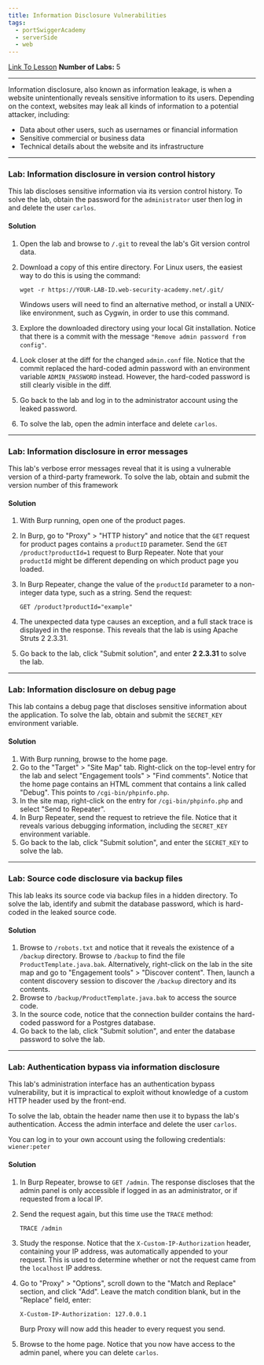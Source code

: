 ```yaml
---
title: Information Disclosure Vulnerabilities
tags:
  - portSwiggerAcademy
  - serverSide
  - web
---
```

[Link To Lesson](https://portswigger.net/web-security/information-disclosure)
**Number of Labs:** 5

---
Information disclosure, also known as information leakage, is when a website unintentionally reveals sensitive information to its users. Depending on the context, websites may leak all kinds of information to a potential attacker, including:

- Data about other users, such as usernames or financial information
- Sensitive commercial or business data
- Technical details about the website and its infrastructure


---
### Lab: Information disclosure in version control history

This lab discloses sensitive information via its version control history. To solve the lab, obtain the password for the `administrator` user then log in and delete the user `carlos`.

#### Solution
1. Open the lab and browse to `/.git` to reveal the lab's Git version control data.
2. Download a copy of this entire directory. For Linux users, the easiest way to do this is using the command:
    
    `wget -r https://YOUR-LAB-ID.web-security-academy.net/.git/`
    
    Windows users will need to find an alternative method, or install a UNIX-like environment, such as Cygwin, in order to use this command.
    
3. Explore the downloaded directory using your local Git installation. Notice that there is a commit with the message `"Remove admin password from config"`.
4. Look closer at the diff for the changed `admin.conf` file. Notice that the commit replaced the hard-coded admin password with an environment variable `ADMIN_PASSWORD` instead. However, the hard-coded password is still clearly visible in the diff.
5. Go back to the lab and log in to the administrator account using the leaked password.
6. To solve the lab, open the admin interface and delete `carlos`.

----
### Lab: Information disclosure in error messages

This lab's verbose error messages reveal that it is using a vulnerable version of a third-party framework. To solve the lab, obtain and submit the version number of this framework

#### Solution
1. With Burp running, open one of the product pages.
2. In Burp, go to "Proxy" > "HTTP history" and notice that the `GET` request for product pages contains a `productID` parameter. Send the `GET /product?productId=1` request to Burp Repeater. Note that your `productId` might be different depending on which product page you loaded.
3. In Burp Repeater, change the value of the `productId` parameter to a non-integer data type, such as a string. Send the request:
    
    `GET /product?productId="example"`
4. The unexpected data type causes an exception, and a full stack trace is displayed in the response. This reveals that the lab is using Apache Struts 2 2.3.31.
5. Go back to the lab, click "Submit solution", and enter **2 2.3.31** to solve the lab.

---
### Lab: Information disclosure on debug page

This lab contains a debug page that discloses sensitive information about the application. To solve the lab, obtain and submit the `SECRET_KEY` environment variable.

#### Solution
1. With Burp running, browse to the home page.
2. Go to the "Target" > "Site Map" tab. Right-click on the top-level entry for the lab and select "Engagement tools" > "Find comments". Notice that the home page contains an HTML comment that contains a link called "Debug". This points to `/cgi-bin/phpinfo.php`.
3. In the site map, right-click on the entry for `/cgi-bin/phpinfo.php` and select "Send to Repeater".
4. In Burp Repeater, send the request to retrieve the file. Notice that it reveals various debugging information, including the `SECRET_KEY` environment variable.
5. Go back to the lab, click "Submit solution", and enter the `SECRET_KEY` to solve the lab.

---
### Lab: Source code disclosure via backup files

This lab leaks its source code via backup files in a hidden directory. To solve the lab, identify and submit the database password, which is hard-coded in the leaked source code.

#### Solution
1. Browse to `/robots.txt` and notice that it reveals the existence of a `/backup` directory. Browse to `/backup` to find the file `ProductTemplate.java.bak`. Alternatively, right-click on the lab in the site map and go to "Engagement tools" > "Discover content". Then, launch a content discovery session to discover the `/backup` directory and its contents.
2. Browse to `/backup/ProductTemplate.java.bak` to access the source code.
3. In the source code, notice that the connection builder contains the hard-coded password for a Postgres database.
4. Go back to the lab, click "Submit solution", and enter the database password to solve the lab.

---
### Lab: Authentication bypass via information disclosure

This lab's administration interface has an authentication bypass vulnerability, but it is impractical to exploit without knowledge of a custom HTTP header used by the front-end.

To solve the lab, obtain the header name then use it to bypass the lab's authentication. Access the admin interface and delete the user `carlos`.

You can log in to your own account using the following credentials: `wiener:peter`

#### Solution
1. In Burp Repeater, browse to `GET /admin`. The response discloses that the admin panel is only accessible if logged in as an administrator, or if requested from a local IP.
2. Send the request again, but this time use the `TRACE` method:
    
    `TRACE /admin`
3. Study the response. Notice that the `X-Custom-IP-Authorization` header, containing your IP address, was automatically appended to your request. This is used to determine whether or not the request came from the `localhost` IP address.
4. Go to "Proxy" > "Options", scroll down to the "Match and Replace" section, and click "Add". Leave the match condition blank, but in the "Replace" field, enter:
    
    `X-Custom-IP-Authorization: 127.0.0.1`
    
    Burp Proxy will now add this header to every request you send.
    
5. Browse to the home page. Notice that you now have access to the admin panel, where you can delete `carlos`.

